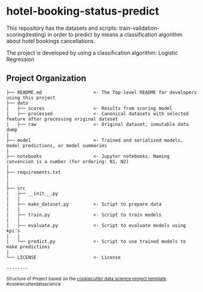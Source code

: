 # hotel-booking-status-predict

This repository has the datasets and scripts: train-validation-scoring(testing) in order to predict by means a classification algorithm about hotel bookings cancellations. 

The project is developed by using a classification algorithm: Logistic Regression

Project Organization
----------------------

    ├── README.md                   <- The Top-level README for developers using this project
    ├── data
    |   ├── scores                  <- Results from scoring model
    |   ├── processed               <- Canonical datasets with selected feature after processing original dataset
    |   ├── raw                     <- Original dataset, inmutable data dump
    |
    ├── model                       <- Trained and serialized models, model predictions, or model summaries
    |
    ├── notebooks                   <- Jupyter notebooks. Naming convencion is a number (for ordering: N1, N2)
    |
    ├── requirements.txt
    |
    |
    ├── src
    |   ├── __init__.py
    |   |
    |   ├── make_dataset.py         <- Script to prepare data
    |   |
    |   ├── train.py                <- Script to train models
    |   |
    |   ├── evaluate.py             <- Script to evaluate models using kpi's
    |   |
    │   └── predict.py              <- Script to use trained models to make predictions
    |
    └── LICENSE                     <- License
    
    --------

<p><small>Structure of Project based on the <a target="_blank" href="https://drivendata.github.io/cookiecutter-data-science/">cookiecutter data science project template</a>. #cookiecutterdatascience</small></p>

